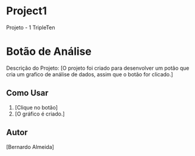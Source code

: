 # Project1
Projeto - 1 TripleTen

# Botão de Análise

Descrição do Projeto: [O projeto foi criado para desenvolver um potão que cria um grafico de análise de dados, assim que o botão for clicado.]

## Como Usar

1. [Clique no botão]
2. [O gráfico é criado.]

## Autor

[Bernardo Almeida]